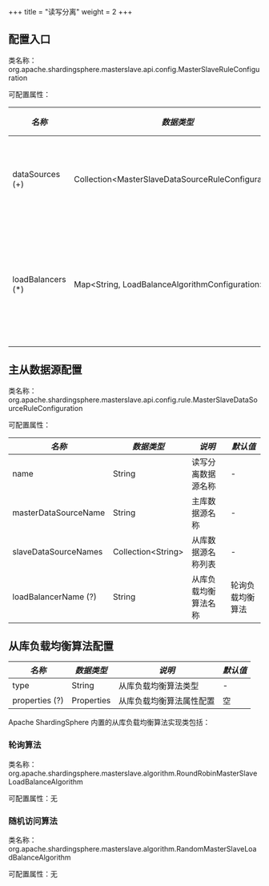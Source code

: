 +++
title = "读写分离"
weight = 2
+++

## 配置入口

类名称：org.apache.shardingsphere.masterslave.api.config.MasterSlaveRuleConfiguration

可配置属性：

| *名称*             | *数据类型*                                            | *说明*            |
| ----------------- | ---------------------------------------------------- | ----------------- |
| dataSources (+)   | Collection\<MasterSlaveDataSourceRuleConfiguration\> | 主从数据源配置      |
| loadBalancers (*) | Map\<String, LoadBalanceAlgorithmConfiguration\>     | 从库负载均衡算法配置 |

## 主从数据源配置

类名称：org.apache.shardingsphere.masterslave.api.config.rule.MasterSlaveDataSourceRuleConfiguration

可配置属性：

| *名称*               | *数据类型*             | *说明*             | *默认值*       |
| -------------------- | -------------------- | ------------------ | ------------- |
| name                 | String               | 读写分离数据源名称   | -             |
| masterDataSourceName | String               | 主库数据源名称      | -              |
| slaveDataSourceNames | Collection\<String\> | 从库数据源名称列表   | -              |
| loadBalancerName (?) | String               | 从库负载均衡算法名称 | 轮询负载均衡算法 |

## 从库负载均衡算法配置

| *名称*          | *数据类型*  | *说明*               | *默认值*        |
| -------------- | ---------- | -------------------- | -------------- |
| type           | String     | 从库负载均衡算法类型    | -              |
| properties (?) | Properties | 从库负载均衡算法属性配置 | 空             |

Apache ShardingSphere 内置的从库负载均衡算法实现类包括：

### 轮询算法

类名称：org.apache.shardingsphere.masterslave.algorithm.RoundRobinMasterSlaveLoadBalanceAlgorithm

可配置属性：无

### 随机访问算法

类名称：org.apache.shardingsphere.masterslave.algorithm.RandomMasterSlaveLoadBalanceAlgorithm

可配置属性：无
